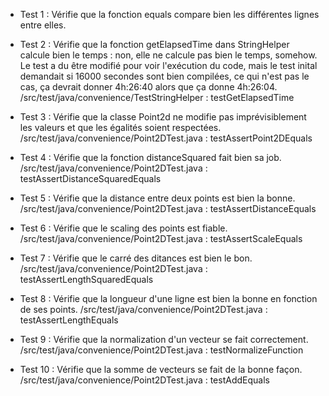  - Test 1 : Vérifie que la fonction equals compare bien les différentes lignes entre elles. 

 - Test 2 : Vérifie que la fonction getElapsedTime dans StringHelper calcule bien le temps : non, elle ne calcule pas bien le temps, somehow. Le test a du être modifié pour voir l'exécution du code, mais le test inital demandait si 16000 secondes sont bien compilées, ce qui n'est pas le cas, ça devrait donner 4h:26:40 alors que ça donne 4h:26:04. /src/test/java/convenience/TestStringHelper : testGetElapsedTime
 
 - Test 3 : Vérifie que la classe Point2d ne modifie pas imprévisiblement les valeurs et que les égalités soient respectées. /src/test/java/convenience/Point2DTest.java : testAssertPoint2DEquals

 - Test 4 : Vérifie que la fonction distanceSquared fait bien sa job. /src/test/java/convenience/Point2DTest.java : testAssertDistanceSquaredEquals

 - Test 5 : Vérifie que la distance entre deux points est bien la bonne. /src/test/java/convenience/Point2DTest.java : testAssertDistanceEquals

 - Test 6 : Vérifie que le scaling des points est fiable. /src/test/java/convenience/Point2DTest.java : testAssertScaleEquals

 - Test 7 : Vérifie que le carré des ditances est bien le bon. /src/test/java/convenience/Point2DTest.java : testAssertLengthSquaredEquals

 - Test 8 : Vérifie que la longueur d'une ligne est bien la bonne en fonction de ses points. /src/test/java/convenience/Point2DTest.java : testAssertLengthEquals

 - Test 9 : Vérifie que la normalization d'un vecteur se fait correctement. /src/test/java/convenience/Point2DTest.java : testNormalizeFunction

 - Test 10 : Vérifie que la somme de vecteurs se fait de la bonne façon. /src/test/java/convenience/Point2DTest.java : testAddEquals
